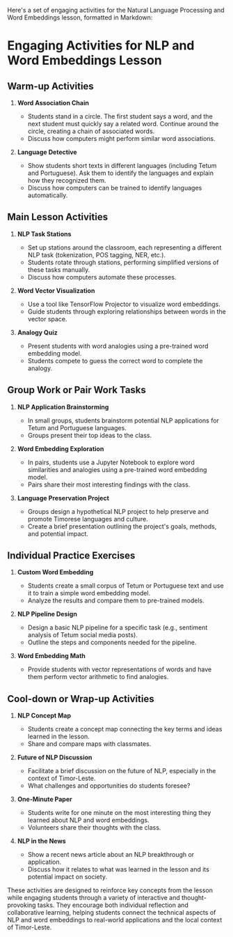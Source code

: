 Here's a set of engaging activities for the Natural Language Processing and Word Embeddings lesson, formatted in Markdown:

# Engaging Activities for NLP and Word Embeddings Lesson

## Warm-up Activities

1. **Word Association Chain**
   - Students stand in a circle. The first student says a word, and the next student must quickly say a related word. Continue around the circle, creating a chain of associated words.
   - Discuss how computers might perform similar word associations.

2. **Language Detective**
   - Show students short texts in different languages (including Tetum and Portuguese). Ask them to identify the languages and explain how they recognized them.
   - Discuss how computers can be trained to identify languages automatically.

## Main Lesson Activities

1. **NLP Task Stations**
   - Set up stations around the classroom, each representing a different NLP task (tokenization, POS tagging, NER, etc.).
   - Students rotate through stations, performing simplified versions of these tasks manually.
   - Discuss how computers automate these processes.

2. **Word Vector Visualization**
   - Use a tool like TensorFlow Projector to visualize word embeddings.
   - Guide students through exploring relationships between words in the vector space.

3. **Analogy Quiz**
   - Present students with word analogies using a pre-trained word embedding model.
   - Students compete to guess the correct word to complete the analogy.

## Group Work or Pair Work Tasks

1. **NLP Application Brainstorming**
   - In small groups, students brainstorm potential NLP applications for Tetum and Portuguese languages.
   - Groups present their top ideas to the class.

2. **Word Embedding Exploration**
   - In pairs, students use a Jupyter Notebook to explore word similarities and analogies using a pre-trained word embedding model.
   - Pairs share their most interesting findings with the class.

3. **Language Preservation Project**
   - Groups design a hypothetical NLP project to help preserve and promote Timorese languages and culture.
   - Create a brief presentation outlining the project's goals, methods, and potential impact.

## Individual Practice Exercises

1. **Custom Word Embedding**
   - Students create a small corpus of Tetum or Portuguese text and use it to train a simple word embedding model.
   - Analyze the results and compare them to pre-trained models.

2. **NLP Pipeline Design**
   - Design a basic NLP pipeline for a specific task (e.g., sentiment analysis of Tetum social media posts).
   - Outline the steps and components needed for the pipeline.

3. **Word Embedding Math**
   - Provide students with vector representations of words and have them perform vector arithmetic to find analogies.

## Cool-down or Wrap-up Activities

1. **NLP Concept Map**
   - Students create a concept map connecting the key terms and ideas learned in the lesson.
   - Share and compare maps with classmates.

2. **Future of NLP Discussion**
   - Facilitate a brief discussion on the future of NLP, especially in the context of Timor-Leste.
   - What challenges and opportunities do students foresee?

3. **One-Minute Paper**
   - Students write for one minute on the most interesting thing they learned about NLP and word embeddings.
   - Volunteers share their thoughts with the class.

4. **NLP in the News**
   - Show a recent news article about an NLP breakthrough or application.
   - Discuss how it relates to what was learned in the lesson and its potential impact on society.

These activities are designed to reinforce key concepts from the lesson while engaging students through a variety of interactive and thought-provoking tasks. They encourage both individual reflection and collaborative learning, helping students connect the technical aspects of NLP and word embeddings to real-world applications and the local context of Timor-Leste.